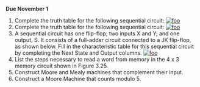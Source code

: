 **Due November 1**

1. Complete the truth table for the following sequential circuit: 
  [![foo](http://i.imgur.com/HZGDZAc.png)](http://i.imgur.com/HZGDZAc.png) 
2. Complete the truth table for the following sequential circuit: 
  [![foo](http://i.imgur.com/UAw3cxH.png)](http://i.imgur.com/UAw3cxH.png)
3. A sequential circuit has one flip-flop; two inputs X and Y; and one output, S. It consists of a
full-adder circuit connected to a JK flip-flop, as shown below. Fill in the characteristic table
for this sequential circuit by completing the Next State and Output columns.
  [![foo](http://i.imgur.com/670nbeV.png)](http://i.imgur.com/670nbeV.png)
4. List the steps necessary to read a word from memory in the 4 x 3 memory circuit shown in
Figure 3.25.
5. Construct Moore and Mealy machines that complement their input.
6. Construct a Moore Machine that counts modulo 5.
